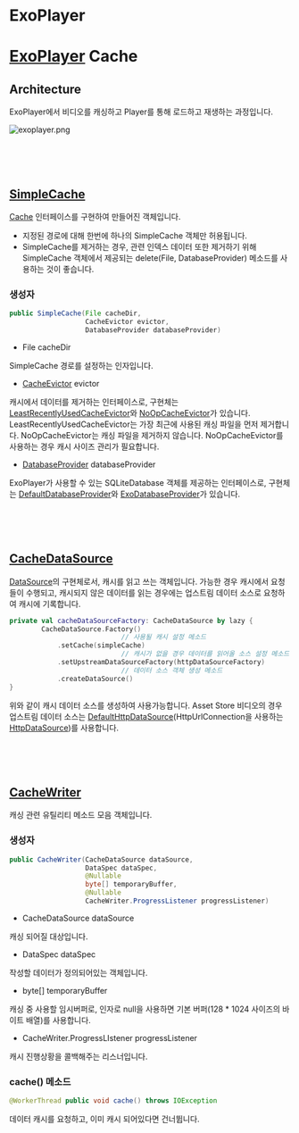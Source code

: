 # ExoPlayer

# [ExoPlayer](https://exoplayer.dev) Cache

## Architecture

ExoPlayer에서 비디오를 캐싱하고 Player를 통해 로드하고 재생하는 과정입니다.

![exoplayer.png](ExoPlayer%2047037d69437b4ea4addf404b331e207c/exoplayer.png)

<br>

<br>

<br>

## [SimpleCache](https://exoplayer.dev/doc/reference/com/google/android/exoplayer2/upstream/cache/SimpleCache.html)

[Cache](https://exoplayer.dev/doc/reference/com/google/android/exoplayer2/upstream/cache/Cache.html) 인터페이스를 구현하여 만들어진 객체입니다.

- 지정된 경로에 대해 한번에 하나의 SimpleCache 객체만 허용됩니다.
- SimpleCache를 제거하는 경우, 관련 인덱스 데이터 또한 제거하기 위해 SimpleCache 객체에서 제공되는 delete(File, DatabaseProvider) 메소드를 사용하는 것이 좋습니다.

### 생성자

```java
public SimpleCache(File cacheDir,
                   CacheEvictor evictor,
                   DatabaseProvider databaseProvider)
```

- File cacheDir

SimpleCache 경로를 설정하는 인자입니다.

- [CacheEvictor](https://exoplayer.dev/doc/reference/com/google/android/exoplayer2/upstream/cache/CacheEvictor.html) evictor

캐시에서 데이터를 제거하는 인터페이스로, 구현체는 [LeastRecentlyUsedCacheEvictor](https://exoplayer.dev/doc/reference/com/google/android/exoplayer2/upstream/cache/LeastRecentlyUsedCacheEvictor.html)와 [NoOpCacheEvictor](https://exoplayer.dev/doc/reference/com/google/android/exoplayer2/upstream/cache/NoOpCacheEvictor.html)가 있습니다. LeastRecentlyUsedCacheEvictor는 가장 최근에 사용된 캐싱 파일을 먼저 제거합니다. NoOpCacheEvictor는 캐싱 파일을 제거하지 않습니다. NoOpCacheEvictor를 사용하는 경우 캐시 사이즈 관리가 필요합니다.

- [DatabaseProvider](https://exoplayer.dev/doc/reference/com/google/android/exoplayer2/database/DatabaseProvider.html) databaseProvider

ExoPlayer가 사용할 수 있는 SQLiteDatabase 객체를 제공하는 인터페이스로, 구현체는 [DefaultDatabaseProvider](https://exoplayer.dev/doc/reference/com/google/android/exoplayer2/database/DefaultDatabaseProvider.html)와 [ExoDatabaseProvider](https://exoplayer.dev/doc/reference/com/google/android/exoplayer2/database/ExoDatabaseProvider.html)가 있습니다.

<br>

<br>

<br>

## [CacheDataSource](https://exoplayer.dev/doc/reference/com/google/android/exoplayer2/upstream/cache/CacheDataSource.html)

[DataSource](https://exoplayer.dev/doc/reference/com/google/android/exoplayer2/upstream/DataSource.html)의 구현체로서, 캐시를 읽고 쓰는 객체입니다. 가능한 경우 캐시에서 요청들이 수행되고, 캐시되지 않은 데이터를 읽는 경우에는 업스트림 데이터 소스로 요청하여 캐시에 기록합니다.

```kotlin
private val cacheDataSourceFactory: CacheDataSource by lazy {
        CacheDataSource.Factory()
							// 사용될 캐시 설정 메소드
            .setCache(simpleCache)
							// 캐시가 없을 경우 데이터를 읽어올 소스 설정 메소드
            .setUpstreamDataSourceFactory(httpDataSourceFactory)
							// 데이터 소스 객체 생성 메소드
            .createDataSource()
}
```

위와 같이 캐시 데이터 소스를 생성하여 사용가능합니다. Asset Store 비디오의 경우 업스트림 데이터 소스는 [DefaultHttpDataSource](https://exoplayer.dev/doc/reference/com/google/android/exoplayer2/upstream/DefaultHttpDataSource.html)(HttpUrlConnection을 사용하는 [HttpDataSource](https://exoplayer.dev/doc/reference/com/google/android/exoplayer2/upstream/HttpDataSource.html))를 사용합니다.

<br>

<br>

<br>

## [CacheWriter](https://exoplayer.dev/doc/reference/com/google/android/exoplayer2/upstream/cache/CacheWriter.html)

캐싱 관련 유틸리티 메소드 모음 객체입니다.

### 생성자

```java
public CacheWriter(CacheDataSource dataSource,
                   DataSpec dataSpec,
                   @Nullable
                   byte[] temporaryBuffer,
                   @Nullable
                   CacheWriter.ProgressListener progressListener)
```

- CacheDataSource dataSource

캐싱 되어질 대상입니다.

- DataSpec dataSpec

작성할 데이터가 정의되어있는 객체입니다.

- byte[] temporaryBuffer

캐싱 중 사용할 임시버퍼로, 인자로 null을 사용하면 기본 버퍼(128 * 1024 사이즈의 바이트 배열)를 사용합니다.

- CacheWriter.ProgressLIstener progressListener

캐시 진행상황을 콜백해주는 리스너입니다.

### cache() 메소드

```java
@WorkerThread public void cache() throws IOException
```

데이터 캐시를 요청하고, 이미 캐시 되어있다면 건너뜁니다.